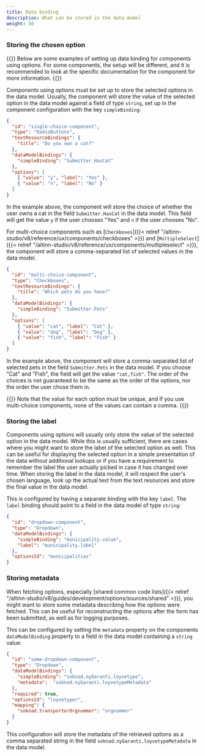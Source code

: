 ```yaml
---
title: Data binding
description: What can be stored in the data model
weight: 50
---
```


### Storing the chosen option

{{<notice info>}}
Below are some examples of setting up data binding for components using options. For some components, the setup will be
different, and it is recommended to look at the specific documentation for the component for more information.
{{</notice>}}

Components using options must be set up to store the selected options in the data model. Usually, the component will
store the value of the selected option in the data model against a field of type `string`, set up in the component
configuration with the key `simpleBinding`:

```json {hl_lines=["8"]}
{
  "id": "single-choice-component",
  "type": "RadioButtons",
  "textResourceBindings": {
    "title": "Do you own a cat?"
  },
  "dataModelBindings": {
    "simpleBinding": "Submitter.HasCat"
  },
  "options": [
    { "value": "y", "label": "Yes" },
    { "value": "n", "label": "No" }
  ]
}
```

In the example above, the component will store the choice of whether the user owns a cat in the field `Submitter.HasCat`
in the data model. This field will get the value `y` if the user chooses "Yes" and `n` if the user chooses "No".

For multi-choice components such as [`Checkboxes`]({{< relref "/altinn-studio/v8/reference/ux/components/checkboxes" >}}) and
[`MultipleSelect`]({{< relref "/altinn-studio/v8/reference/ux/components/multipleselect" >}}), the component will store a comma-separated
list of selected values in the data model.

```json
{
  "id": "multi-choice-component",
  "type": "Checkboxes",
  "textResourceBindings": {
    "title": "Which pets do you have?"
  },
  "dataModelBindings": {
    "simpleBinding": "Submitter.Pets"
  },
  "options": [
    { "value": "cat", "label": "Cat" },
    { "value": "dog", "label": "Dog" },
    { "value": "fish", "label": "Fish" }
  ]
}
```

In the example above, the component will store a comma-separated list of selected pets in the field `Submitter.Pets` in
the data model. If you choose "Cat" and "Fish", the field will get the value `"cat,fish"`. The order of the choices is
not guaranteed to be the same as the order of the options, nor the order the user chose them in.

{{<notice warning>}}
Note that the value for each option must be unique, and if you use multi-choice components, none of the values can
contain a comma.
{{</notice>}}

### Storing the label

Components using options will usually only store the value of the selected option in the data model. While this is
usually sufficient, there are cases where you might want to store the label of the selected option as well. This can
be useful for displaying the selected option in a simple presentation of the data without additional lookups or if
you have a requirement to remember the label the user actually picked in case it has changed over time. When storing
the label in the data model, it will respect the user's chosen language, look up the actual text from the text resources
and store the final value in the data model.

This is configured by having a separate binding with the key `label`. The `label` binding should point to a field in the
data model of type `string`:

```json {hl_lines=["6"]}
{
  "id": "dropdown-component",
  "type": "Dropdown",
  "dataModelBindings": {
    "simpleBinding": "municipality.value",
    "label": "municipality.label"
  },
  "optionsId": "municipalities"
}
```

### Storing metadata

When fetching options, especially [shared common code lists]({{< relref "/altinn-studio/v8/guides/development/options/sources/shared" >}}), you might want to store some
metadata describing how the options were fetched. This can be useful for reconstructing the options after the form
has been submitted, as well as for logging purposes.

This can be configured by setting the `metadata` property on the components `dataModelBinding` property to a field
in the data model containing a `string` value:

```json {hl_lines=["9"]}
{
  "id": "some-dropdown-component",
  "type": "Dropdown",
  "dataModelBindings": {
    "simpleBinding": "soknad.nyGaranti.loyvetype",
    "metadata":  "soknad.nyGaranti.loyvetypeMetadata"
  },
  "required": true,
  "optionsId": "loyvetyper",
  "mapping": {
    "soknad.transportorOrgnummer": "orgnummer"
  }
}
```

This configuration will store the metadata of the retrieved options as a comma separated string in the
field `soknad.nyGaranti.loyvetypeMetadata` in the data model.